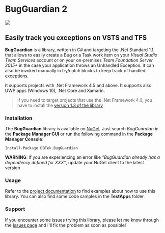 # BugGuardian 2
![](https://dbtek.visualstudio.com/_apis/public/build/definitions/31dcc845-6a11-47d7-90a5-1c340cebf0f1/37/badge)

Easily track you exceptions on VSTS and TFS
------------------------------------------
**BugGuardian** is a library, written in C# and targeting the .Net Standard 1.1, that allows to easily create a Bug or a Task work item on your *Visual Studio Team Services* account or on your on-premises *Team Foundation Server 2015+* in the case your application throws an Unhandled Exception.
It can also be invoked manually in try/catch blocks to keep track of handled exceptions.

It supports projects with .Net Framework 4.5 and above. It supports also UWP apps (Windows 10), .Net Core and Xamarin.
  
>If you need to target projects that use the .Net Framework 4.0, you have to install the [version 1.3 of the library](https://github.com/n3wt0n/BugGuardian/releases/tag/v1.3.0)

### Installation ###

The **BugGuardian** library is available on [NuGet](https://www.nuget.org/packages/DBTek.BugGuardian).
Just search *BugGuardian* in the **Package Manager GUI** or run the following command in the **Package Manager Console**:
```
Install-Package DBTek.BugGuardian
```

**WARNING**: If you are experiencing an error like *"BugGuardian already has a dependency defined for XXX"*, update your NuGet client to the latest version

    
### Usage ###

Refer to the [project documentation](https://github.com/n3wt0n/BugGuardian/wiki/Home) to find examples about how to use this library. You can also find some code samples in the **TestApps** folder.


### Support ###

If you encounter some issues trying this library, please let me know through the [Issues page](https://github.com/n3wt0n/BugGuardian/issues) and I'll fix the problem as soon as possible!
